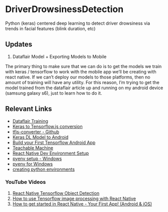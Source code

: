# DriverDrowsinessDetection
Python (keras) centered deep learning to detect driver drowsiness via trends in facial features (blink duration, etc)

## Updates
1. Dataflair Model + Exporting Models to Mobile

The primary thing to make sure that we can do is to get the models we train with keras / tensorflow to work with the mobile app we’ll be creating with react native. If we can’t deploy our models to those platforms, then no amount of training will have any utility. For this reason, I’m trying to get the model trained from the dataflair article up and running on my android device (samsung galaxy s6), just to learn how to do it.

## Relevant Links
- [Dataflair Training](https://data-flair.training/blogs/python-project-driver-drowsiness-detection-system/)
- [Keras to Tensorflow.js conversion](https://www.tensorflow.org/js/guide/conversion)
- [tfjs-converter - Github](https://github.com/tensorflow/tfjs/tree/master/tfjs-converter)
- [Keras DL Model to Android](https://stackoverflow.com/questions/45874245/keras-deep-learning-model-to-android)
- [Build your First Tensorflow Android App](https://omid.al/posts/2017-02-20-Tutorial-Build-Your-First-Tensorflow-Android-App/)
- [Teachable Machine](https://teachablemachine.withgoogle.com/)
- [React Native Dev Environment Setup](https://reactnative.dev/docs/environment-setup)
- [pyenv setup - Windows](https://github.com/pyenv/pyenv#windows)
- [pyenv for Windows](https://github.com/pyenv-win/pyenv-win)
- [creating python environments](https://packaging.python.org/en/latest/guides/installing-using-pip-and-virtual-environments/)
### YouTube Videos
1. [React Native Tensorflow Object Detection](https://www.youtube.com/watch?v=kSLY59X5iaA) 
2. [How to use Tensorflow image processing with React Native](https://www.youtube.com/watch?v=9sRM_VtARug) 
3. [How to get started in React Native - Your First App! (Android & iOS)](https://www.youtube.com/watch?v=YysKbNk1tj0)


